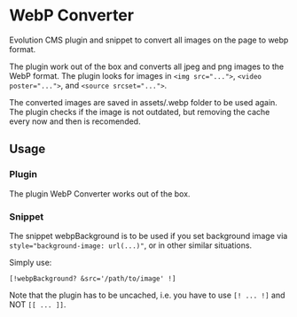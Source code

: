 WebP Converter
==============

Evolution CMS plugin and snippet to convert all images on the page to webp format.

The plugin work out of the box and converts all jpeg and png images to the WebP format. The plugin looks for images in `<img src="...">`, `<video poster="...">`, and `<source srcset="...">`.

The converted images are saved in assets/.webp folder to be used again. The plugin checks if the image is not outdated, but removing the cache every now and then is recomended.

## Usage

### Plugin
The plugin WebP Converter works out of the box.

### Snippet
The snippet webpBackground is to be used if you set background image via `style="background-image: url(...)"`, or in other similar situations.

Simply use:
```
[!webpBackground? &src='/path/to/image' !]
```
Note that the plugin has to be uncached, i.e. you have to use `[! ... !]` and NOT `[[ ... ]]`.
